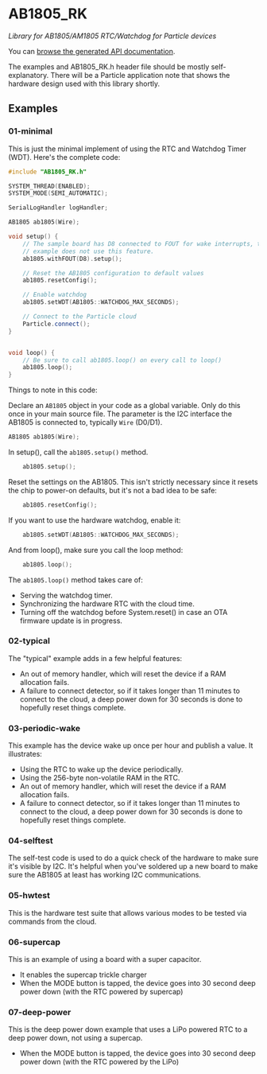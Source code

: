 # AB1805_RK

*Library for AB1805/AM1805 RTC/Watchdog for Particle devices*

You can [browse the generated API documentation](https://rickkas7.github.io/AB1805_RK/index.html).

The examples and AB1805_RK.h header file should be mostly self-explanatory. There will be a Particle application note that shows the hardware design used with this library shortly.

## Examples

### 01-minimal

This is just the minimal implement of using the RTC and Watchdog Timer (WDT). Here's the complete code:

```cpp
#include "AB1805_RK.h"

SYSTEM_THREAD(ENABLED);
SYSTEM_MODE(SEMI_AUTOMATIC);

SerialLogHandler logHandler;

AB1805 ab1805(Wire);

void setup() {
    // The sample board has D8 connected to FOUT for wake interrupts, though this
    // example does not use this feature.
    ab1805.withFOUT(D8).setup();

    // Reset the AB1805 configuration to default values
    ab1805.resetConfig();

    // Enable watchdog
    ab1805.setWDT(AB1805::WATCHDOG_MAX_SECONDS);

    // Connect to the Particle cloud
    Particle.connect();
}


void loop() {
    // Be sure to call ab1805.loop() on every call to loop()
    ab1805.loop();
}

```

Things to note in this code:

Declare an `AB1805` object in your code as a global variable. Only do this once in your main source file. The parameter is the I2C interface the AB1805 is connected to, typically `Wire` (D0/D1).

```cpp
AB1805 ab1805(Wire);
```

In setup(), call the `ab1805.setup()` method.

```cpp
    ab1805.setup();
```

Reset the settings on the AB1805. This isn't strictly necessary since it resets the chip to power-on defaults, but it's not a bad idea to be safe:

```cpp
    ab1805.resetConfig();
```

If you want to use the hardware watchdog, enable it:

```cpp
    ab1805.setWDT(AB1805::WATCHDOG_MAX_SECONDS);
```

And from loop(), make sure you call the loop method:

```cpp
    ab1805.loop();
```

The `ab1805.loop()` method takes care of:

- Serving the watchdog timer.
- Synchronizing the hardware RTC with the cloud time.
- Turning off the watchdog before System.reset() in case an OTA firmware update is in progress.


### 02-typical

The "typical" example adds in a few helpful features:

- An out of memory handler, which will reset the device if a RAM allocation fails.
- A failure to connect detector, so if it takes longer than 11 minutes to connect to the cloud, a deep power down for 30 seconds is done to hopefully reset things complete.


### 03-periodic-wake

This example has the device wake up once per hour and publish a value. It illustrates:

- Using the RTC to wake up the device periodically.
- Using the 256-byte non-volatile RAM in the RTC.
- An out of memory handler, which will reset the device if a RAM allocation fails.
- A failure to connect detector, so if it takes longer than 11 minutes to connect to the cloud, a deep power down for 30 seconds is done to hopefully reset things complete.
 
### 04-selftest

The self-test code is used to do a quick check of the hardware to make sure it's visible by I2C. It's helpful when you've soldered up a new board to make sure the AB1805 at least has working I2C communications.

### 05-hwtest

This is the hardware test suite that allows various modes to be tested via commands from the cloud.

### 06-supercap

This is an example of using a board with a super capacitor.

- It enables the supercap trickle charger
- When the MODE button is tapped, the device goes into 30 second deep power down (with the RTC powered by supercap)

### 07-deep-power

This is the deep power down example that uses a LiPo powered RTC to a deep power down, not using a supercap.

- When the MODE button is tapped, the device goes into 30 second deep power down (with the RTC powered by the LiPo)
